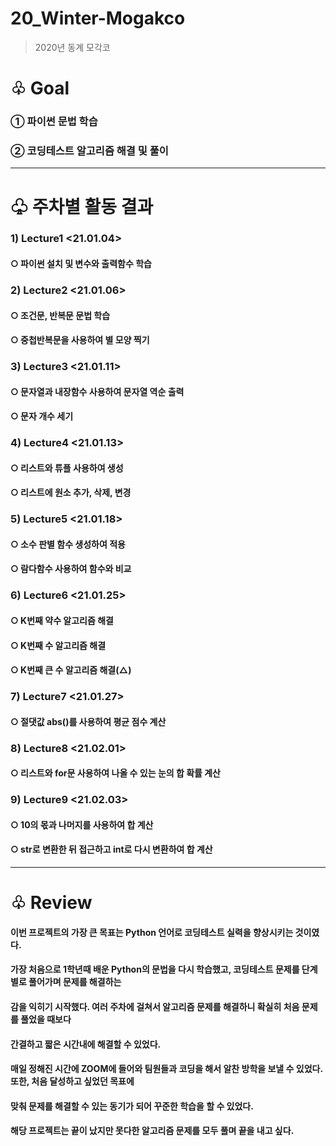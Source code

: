 # 20_Winter-Mogakco
>2020년 동계 모각코

# ♧ Goal
### ① 파이썬 문법 학습
### ② 코딩테스트 알고리즘 해결 및 풀이
---------------
# ♧ 주차별 활동 결과
### 1) Lecture1 <21.01.04>
#### ○ 파이썬 설치 및 변수와 출력함수 학습
### 2) Lecture2 <21.01.06>
#### ○ 조건문, 반복문 문법 학습
#### ○ 중첩반복문을 사용하여 별 모양 찍기
### 3) Lecture3 <21.01.11>
#### ○ 문자열과 내장함수 사용하여 문자열 역순 출력
#### ○ 문자 개수 세기
### 4) Lecture4 <21.01.13>
#### ○ 리스트와 튜플 사용하여 생성
#### ○ 리스트에 원소 추가, 삭제, 변경 
### 5) Lecture5 <21.01.18>
#### ○ 소수 판별 함수 생성하여 적용
#### ○ 람다함수 사용하여 함수와 비교
### 6) Lecture6 <21.01.25>
#### ○ K번째 약수 알고리즘 해결
#### ○ K번째 수 알고리즘 해결
#### ○ K번째 큰 수 알고리즘 해결(△)
### 7) Lecture7 <21.01.27>
#### ○ 절댓값 abs()를 사용하여 평균 점수 계산
### 8) Lecture8 <21.02.01>
#### ○ 리스트와 for문 사용하여 나올 수 있는 눈의 합 확률 계산
### 9) Lecture9 <21.02.03>
#### ○ 10의 몫과 나머지를 사용하여 합 계산
#### ○ str로 변환한 뒤 접근하고 int로 다시 변환하여 합 계산
-----------------------
# ♧ Review
####   이번 프로젝트의 가장 큰 목표는 Python 언어로 코딩테스트 실력을 향상시키는 것이였다.
####   가장 처음으로 1학년때 배운 Python의 문법을 다시 학습했고, 코딩테스트 문제를 단계별로 풀어가며 문제를 해결하는
####   감을 익히기 시작했다. 여러 주차에 걸쳐서 알고리즘 문제를 해결하니 확실히 처음 문제를 풀었을 때보다
####   간결하고 짧은 시간내에 해결할 수 있었다.
####   매일 정해진 시간에 ZOOM에 들어와 팀원들과 코딩을 해서 알찬 방학을 보낼 수 있었다. 또한, 처음 달성하고 싶었던 목표에
####   맞춰 문제를 해결할 수 있는 동기가 되어 꾸준한 학습을 할 수 있었다.
####   해당 프로젝트는 끝이 났지만 못다한 알고리즘 문제를 모두 풀며 끝을 내고 싶다.
